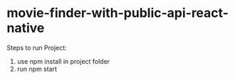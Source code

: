 # movie-finder-with-public-api-react-native

Steps to run Project:

1. use npm install in project folder
2. run npm start

